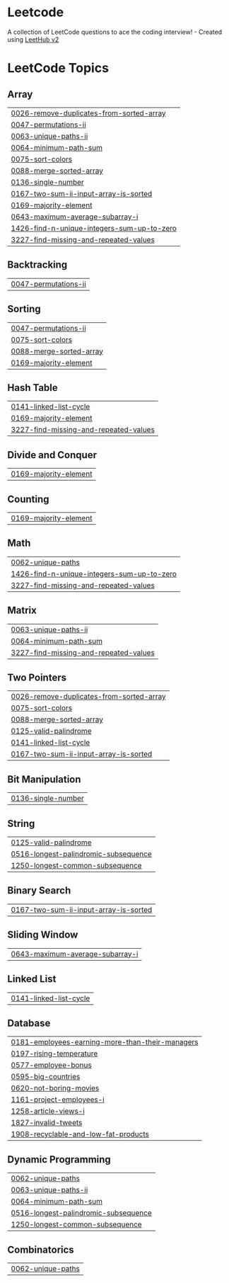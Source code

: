 # Leetcode
A collection of LeetCode questions to ace the coding interview! - Created using [LeetHub v2](https://github.com/arunbhardwaj/LeetHub-2.0)

<!---LeetCode Topics Start-->
# LeetCode Topics
## Array
|  |
| ------- |
| [0026-remove-duplicates-from-sorted-array](https://github.com/ambujvashistha/Leetcode/tree/master/0026-remove-duplicates-from-sorted-array) |
| [0047-permutations-ii](https://github.com/ambujvashistha/Leetcode/tree/master/0047-permutations-ii) |
| [0063-unique-paths-ii](https://github.com/ambujvashistha/Leetcode/tree/master/0063-unique-paths-ii) |
| [0064-minimum-path-sum](https://github.com/ambujvashistha/Leetcode/tree/master/0064-minimum-path-sum) |
| [0075-sort-colors](https://github.com/ambujvashistha/Leetcode/tree/master/0075-sort-colors) |
| [0088-merge-sorted-array](https://github.com/ambujvashistha/Leetcode/tree/master/0088-merge-sorted-array) |
| [0136-single-number](https://github.com/ambujvashistha/Leetcode/tree/master/0136-single-number) |
| [0167-two-sum-ii-input-array-is-sorted](https://github.com/ambujvashistha/Leetcode/tree/master/0167-two-sum-ii-input-array-is-sorted) |
| [0169-majority-element](https://github.com/ambujvashistha/Leetcode/tree/master/0169-majority-element) |
| [0643-maximum-average-subarray-i](https://github.com/ambujvashistha/Leetcode/tree/master/0643-maximum-average-subarray-i) |
| [1426-find-n-unique-integers-sum-up-to-zero](https://github.com/ambujvashistha/Leetcode/tree/master/1426-find-n-unique-integers-sum-up-to-zero) |
| [3227-find-missing-and-repeated-values](https://github.com/ambujvashistha/Leetcode/tree/master/3227-find-missing-and-repeated-values) |
## Backtracking
|  |
| ------- |
| [0047-permutations-ii](https://github.com/ambujvashistha/Leetcode/tree/master/0047-permutations-ii) |
## Sorting
|  |
| ------- |
| [0047-permutations-ii](https://github.com/ambujvashistha/Leetcode/tree/master/0047-permutations-ii) |
| [0075-sort-colors](https://github.com/ambujvashistha/Leetcode/tree/master/0075-sort-colors) |
| [0088-merge-sorted-array](https://github.com/ambujvashistha/Leetcode/tree/master/0088-merge-sorted-array) |
| [0169-majority-element](https://github.com/ambujvashistha/Leetcode/tree/master/0169-majority-element) |
## Hash Table
|  |
| ------- |
| [0141-linked-list-cycle](https://github.com/ambujvashistha/Leetcode/tree/master/0141-linked-list-cycle) |
| [0169-majority-element](https://github.com/ambujvashistha/Leetcode/tree/master/0169-majority-element) |
| [3227-find-missing-and-repeated-values](https://github.com/ambujvashistha/Leetcode/tree/master/3227-find-missing-and-repeated-values) |
## Divide and Conquer
|  |
| ------- |
| [0169-majority-element](https://github.com/ambujvashistha/Leetcode/tree/master/0169-majority-element) |
## Counting
|  |
| ------- |
| [0169-majority-element](https://github.com/ambujvashistha/Leetcode/tree/master/0169-majority-element) |
## Math
|  |
| ------- |
| [0062-unique-paths](https://github.com/ambujvashistha/Leetcode/tree/master/0062-unique-paths) |
| [1426-find-n-unique-integers-sum-up-to-zero](https://github.com/ambujvashistha/Leetcode/tree/master/1426-find-n-unique-integers-sum-up-to-zero) |
| [3227-find-missing-and-repeated-values](https://github.com/ambujvashistha/Leetcode/tree/master/3227-find-missing-and-repeated-values) |
## Matrix
|  |
| ------- |
| [0063-unique-paths-ii](https://github.com/ambujvashistha/Leetcode/tree/master/0063-unique-paths-ii) |
| [0064-minimum-path-sum](https://github.com/ambujvashistha/Leetcode/tree/master/0064-minimum-path-sum) |
| [3227-find-missing-and-repeated-values](https://github.com/ambujvashistha/Leetcode/tree/master/3227-find-missing-and-repeated-values) |
## Two Pointers
|  |
| ------- |
| [0026-remove-duplicates-from-sorted-array](https://github.com/ambujvashistha/Leetcode/tree/master/0026-remove-duplicates-from-sorted-array) |
| [0075-sort-colors](https://github.com/ambujvashistha/Leetcode/tree/master/0075-sort-colors) |
| [0088-merge-sorted-array](https://github.com/ambujvashistha/Leetcode/tree/master/0088-merge-sorted-array) |
| [0125-valid-palindrome](https://github.com/ambujvashistha/Leetcode/tree/master/0125-valid-palindrome) |
| [0141-linked-list-cycle](https://github.com/ambujvashistha/Leetcode/tree/master/0141-linked-list-cycle) |
| [0167-two-sum-ii-input-array-is-sorted](https://github.com/ambujvashistha/Leetcode/tree/master/0167-two-sum-ii-input-array-is-sorted) |
## Bit Manipulation
|  |
| ------- |
| [0136-single-number](https://github.com/ambujvashistha/Leetcode/tree/master/0136-single-number) |
## String
|  |
| ------- |
| [0125-valid-palindrome](https://github.com/ambujvashistha/Leetcode/tree/master/0125-valid-palindrome) |
| [0516-longest-palindromic-subsequence](https://github.com/ambujvashistha/Leetcode/tree/master/0516-longest-palindromic-subsequence) |
| [1250-longest-common-subsequence](https://github.com/ambujvashistha/Leetcode/tree/master/1250-longest-common-subsequence) |
## Binary Search
|  |
| ------- |
| [0167-two-sum-ii-input-array-is-sorted](https://github.com/ambujvashistha/Leetcode/tree/master/0167-two-sum-ii-input-array-is-sorted) |
## Sliding Window
|  |
| ------- |
| [0643-maximum-average-subarray-i](https://github.com/ambujvashistha/Leetcode/tree/master/0643-maximum-average-subarray-i) |
## Linked List
|  |
| ------- |
| [0141-linked-list-cycle](https://github.com/ambujvashistha/Leetcode/tree/master/0141-linked-list-cycle) |
## Database
|  |
| ------- |
| [0181-employees-earning-more-than-their-managers](https://github.com/ambujvashistha/Leetcode/tree/master/0181-employees-earning-more-than-their-managers) |
| [0197-rising-temperature](https://github.com/ambujvashistha/Leetcode/tree/master/0197-rising-temperature) |
| [0577-employee-bonus](https://github.com/ambujvashistha/Leetcode/tree/master/0577-employee-bonus) |
| [0595-big-countries](https://github.com/ambujvashistha/Leetcode/tree/master/0595-big-countries) |
| [0620-not-boring-movies](https://github.com/ambujvashistha/Leetcode/tree/master/0620-not-boring-movies) |
| [1161-project-employees-i](https://github.com/ambujvashistha/Leetcode/tree/master/1161-project-employees-i) |
| [1258-article-views-i](https://github.com/ambujvashistha/Leetcode/tree/master/1258-article-views-i) |
| [1827-invalid-tweets](https://github.com/ambujvashistha/Leetcode/tree/master/1827-invalid-tweets) |
| [1908-recyclable-and-low-fat-products](https://github.com/ambujvashistha/Leetcode/tree/master/1908-recyclable-and-low-fat-products) |
## Dynamic Programming
|  |
| ------- |
| [0062-unique-paths](https://github.com/ambujvashistha/Leetcode/tree/master/0062-unique-paths) |
| [0063-unique-paths-ii](https://github.com/ambujvashistha/Leetcode/tree/master/0063-unique-paths-ii) |
| [0064-minimum-path-sum](https://github.com/ambujvashistha/Leetcode/tree/master/0064-minimum-path-sum) |
| [0516-longest-palindromic-subsequence](https://github.com/ambujvashistha/Leetcode/tree/master/0516-longest-palindromic-subsequence) |
| [1250-longest-common-subsequence](https://github.com/ambujvashistha/Leetcode/tree/master/1250-longest-common-subsequence) |
## Combinatorics
|  |
| ------- |
| [0062-unique-paths](https://github.com/ambujvashistha/Leetcode/tree/master/0062-unique-paths) |
<!---LeetCode Topics End-->